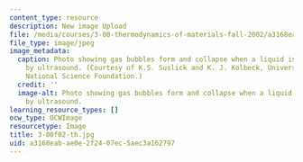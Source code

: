 ```yaml
---
content_type: resource
description: New image Upload
file: /media/courses/3-00-thermodynamics-of-materials-fall-2002/a3168eabae0e2f2407ec5aec3a162797_3-00f02-th.jpg
file_type: image/jpeg
image_metadata:
  caption: Photo showing gas bubbles form and collapse when a liquid is energized
    by ultrasound. (Courtesy of K.S. Suslick and K. J. Kolbeck, University of Illinois;
    National Science Foundation.)
  credit: ''
  image-alt: Photo showing gas bubbles form and collapse when a liquid is energized
    by ultrasound.
learning_resource_types: []
ocw_type: OCWImage
resourcetype: Image
title: 3-00f02-th.jpg
uid: a3168eab-ae0e-2f24-07ec-5aec3a162797
---
```

